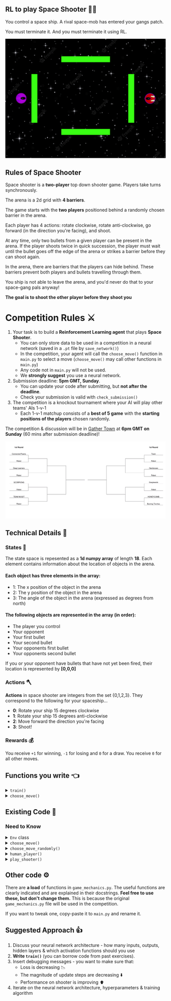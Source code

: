 ## RL to play Space Shooter :gun::rocket:

You control a space ship. A rival space-mob has entered your gangs patch.

You must terminate it. And you must terminate it using RL.

![Space shooter starting position](images/space-shooter.png)

## Rules of Space Shooter

Space shooter is a **two-player** top down shooter game. Players take turns synchronously.

The arena is a 2d grid with **4 barriers**.

The game starts with the **two players** positioned behind a randomly chosen barrier in the arena.

Each player has 4 actions: rotate clockwise, rotate anti-clockwise, go forward (in the direction you're facing), and shoot.

At any time, only two bullets from a given player can be present in the arena. If the player shoots twice in quick succession, the player must wait until the bullet goes off the edge of the arena or strikes a barrier before they can shoot again.

In the arena, there are barriers that the players can hide behind. These barriers prevent both players and bullets travelling through them.

You ship is not able to leave the arena, and you'd never do that to your space-gang pals anyway!

**The goal is to shoot the other player before they shoot you**

# Competition Rules :crossed_swords:

1. Your task is to build a **Reinforcement Learning agent** that plays **Space Shooter**.
   - You can only store data to be used in a competition in a neural network (saved in a `.pt` file by `save_network()`)
   - In the competition, your agent will call the `choose_move()` function in `main.py` to select a move (`choose_move()` may call other functions in `main.py`)
   - Any code not in `main.py` will not be used.
   - We **strongly suggest** you use a neural network.
2. Submission deadline: **5pm GMT, Sunday**.
   - You can update your code after submitting, but **not after the deadline**.
   - Check your submission is valid with `check_submission()`
3. The competition is a knockout tournament where your AI will play other teams' AIs 1-v-1
   - Each 1-v-1 matchup consists of a **best of 5 game** with the **starting positions of the players** chosen randomly.

The competition & discussion will be in [Gather Town](https://app.gather.town/app/nJwquzJjD4TLKcTy/Delta%20Academy) at **6pm GMT on Sunday** (60 mins after submission deadline)!

![Ex](images/tournament_tree.png)

## Technical Details :hammer:

### States :space_invader:

The state space is repesented as a **1d numpy array** of length **18**. Each element contains information about the location of objects in the arena.

#### Each object has three elements in the array:

- 1: The x position of the object in the arena
- 2: The y position of the object in the arena
- 3: The angle of the object in the arena (expressed as degrees from north)

#### The following objects are represented in the array (in order):

- The player you control
- Your opponent
- Your first bullet
- Your second bullet
- Your opponents first bullet
- Your opponents second bullet

If you or your opponent have bullets that have not yet been fired, their location is represented by **[0,0,0]**

### Actions :axe:

**Actions** in space shooter are integers from the set {0,1,2,3}. They correspond to the following for your spaceship...

- **0**: Rotate your ship 15 degrees clockwise
- **1**: Rotate your ship 15 degrees anti-clockwise
- **2**: Move forward the direction you're facing
- **3**: Shoot!

### Rewards :moneybag:

You receive `+1` for winning, `-1` for losing and `0` for a draw. You receive `0` for all other moves.

## Functions you write :point_left:

<details>
<summary><code style="white-space:nowrap;">  train()</code></summary>
Write this to train your network from experience in the environment.
<br />
<br />
Return the trained network so it can be saved.
</details>
<details>
<summary><code style="white-space:nowrap;">  choose_move()</code></summary>
This acts greedily given the state and network.

In the competition, the choose_move() function is called to make your next move. Takes the state as input and outputs an action.

Also has a verbose mode, which when set to True prints to console the legal moves. Useful for debugging.

</details>

## Existing Code :pray:

### Need to Know

<details>
<summary><code style="white-space:nowrap;">  Env</code> class</summary>
The environment class controls the game and runs the opponent. It should be used for training your agent.
<br />
<br />
See example usage in <code style="white-space:nowrap;">play_shooter()</code>.
<br />
<br />
The opponent's <code style="white-space:nowrap;">choose_move</code> function is input at initialisation (when <code style="white-space:nowrap;">Env(opponent_choose_move)</code> is called). The first player is chosen at random when <code style="white-space:nowrap;">Env.reset()</code> is called. Every time you call <code style="white-space:nowrap;">Env.step()</code>, 2 moves are taken - yours and then your opponent's. Your opponent sees a 'flipped' version of the board, where his pieces are shown as <code style="white-space:nowrap;">1</code>'s and yours are shown as <code style="white-space:nowrap;">-1</code>'s.
    <br />
    <br />
    Both <code style="white-space:nowrap;">  Env.step()</code> and <code style="white-space:nowrap;">  Env.reset()</code> have <code style="white-space:nowrap;">  verbose</code> arguments which print debugging info to console when set to <code style="white-space:nowrap;">True</code>. Verbose visualises the ongoing progress of the game in the console. Player1's tiles (you) are represented as an X. Your opponents tiles are represented as O.
</details>

<details>
<summary><code style="white-space:nowrap;">  choose_move()</code></summary>
This acts greedily given the state and value network.
<br />
<br />
In the competition, the <code style="white-space:nowrap;">choose_move()</code> function is called to make your next move. Takes the state as input and outputs an action.
<br />
<br />
Also has a <code style="white-space:nowrap;">verbose</code> mode, which when set to <code style="white-space:nowrap;">True</code> prints to console the possible actions, their corresponding features if taken and the values of those feature vectors. Useful for debugging.
</details>

<details>
<summary><code style="white-space:nowrap;">  choose_move_randomly()</code></summary>
Like above, but randomly picks from available legal moves.
<br />
<br />
Takes the state as input and outputs an action.
</details>

<details>
<summary><code style="white-space:nowrap;">  human_player()</code></summary>
    Use me as a function to play against your both with the keyboard!
    Use the direction keys to move and the spacebar to shoot!
<br />
<br />
Takes the state as input and outputs an action.
</details>

<details>
<summary><code style="white-space:nowrap;">  play_shooter()</code></summary>
Plays 1 game of shooter, which is visualised graphically. (if <code style="white-space:nowrap;">render=True</code>)
<br />
<br />
Inputs:

<code style="white-space:nowrap;">your_choose_move</code>: Function that takes the state and outputs the action for your agent.

<code style="white-space:nowrap;">opponent_choose_move</code>: Function that takes the state and outputs the action for the opponent.

<code style="white-space:nowrap;">game_speed_multiplier</code>: controls the gameplay speed. High numbers mean fast games, low numbers mean slow games.

<code style="white-space:nowrap;">verbose</code>: whether to print to console each move and the corresponding board states.

</details>

## Other code :gear:

There are **a load** of functions in `game_mechanics.py`. The useful functions are clearly indicated and are explained in their docstrings. **Feel free to use these, but don't change them.** This is because the original `game_mechanics.py` file will be used in the competition.

If you want to tweak one, copy-paste it to `main.py` and rename it.

## Suggested Approach :+1:

1. Discuss your neural network architecture - how many inputs, outputs, hidden layers & which activation functions should you use
2. **Write `train()`** (you can borrow code from past exercises).
3. Insert debugging messages - you want to make sure that:
   - Loss is decreasing :chart_with_downwards_trend:
   - The magnitude of update steps are decreasing :arrow_down:
   - Performance on shooter is improving :arrow_up:
4. Iterate on the neural network architecture, hyperparameters & training algorithm
